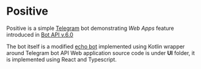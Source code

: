# Positive

Positive is a simple [Telegram](https://telegram.org/) bot demonstrating *Web Apps* 
feature introduced in [Bot API v.6.0](https://core.telegram.org/bots/api#april-16-2022)

The bot itself is a modified [echo bot](https://github.com/kotlin-telegram-bot/kotlin-telegram-bot/tree/main/samples/echo) implemented using Kotlin wrapper around Telegram bot API
Web application source code is under **UI** folder, it is implemented using React and Typescript.

